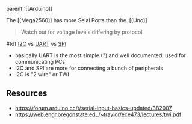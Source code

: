 parent::[[Arduino]]

The [[Mega2560]] has more Seial Ports than the. [[Uno]]

 > Watch out for voltage levels differing by protocol. 

#tdf [I2C](I2C) vs [UART](UART.md) vs [SPI](SPI)
- basically UART is the most simple (?) and well documented, used for communicating PCs 
- I2C and SPI are more for connecting a bunch of peripherals
- I2C is "2 wire" or TWI

## Resources
- https://forum.arduino.cc/t/serial-input-basics-updated/382007
- https://web.engr.oregonstate.edu/~traylor/ece473/lectures/twi.pdf